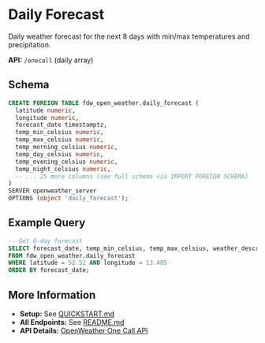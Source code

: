 # Daily Forecast

Daily weather forecast for the next 8 days with min/max temperatures and precipitation.

**API:** `/onecall` (daily array)

## Schema

```sql
CREATE FOREIGN TABLE fdw_open_weather.daily_forecast (
  latitude numeric,
  longitude numeric,
  forecast_date timestamptz,
  temp_min_celsius numeric,
  temp_max_celsius numeric,
  temp_morning_celsius numeric,
  temp_day_celsius numeric,
  temp_evening_celsius numeric,
  temp_night_celsius numeric,
  -- ... 25 more columns (see full schema via IMPORT FOREIGN SCHEMA)
)
SERVER openweather_server
OPTIONS (object 'daily_forecast');
```

## Example Query

```sql
-- Get 8-day forecast
SELECT forecast_date, temp_min_celsius, temp_max_celsius, weather_description
FROM fdw_open_weather.daily_forecast
WHERE latitude = 52.52 AND longitude = 13.405
ORDER BY forecast_date;
```

## More Information

- **Setup:** See [QUICKSTART.md](../../QUICKSTART.md)
- **All Endpoints:** See [README.md](../README.md)
- **API Details:** [OpenWeather One Call API](https://openweathermap.org/api/one-call-3)

